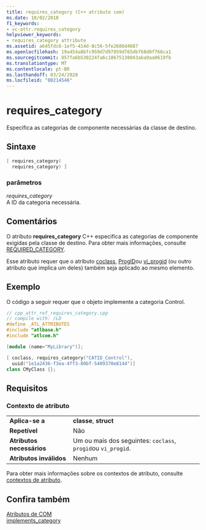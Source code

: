 ```yaml
---
title: requires_category (C++ atributo com)
ms.date: 10/02/2018
f1_keywords:
- vc-attr.requires_category
helpviewer_keywords:
- requires_category attribute
ms.assetid: a645fdc6-1ef5-414d-8c56-5fe2686d4687
ms.openlocfilehash: 19a454a8bfc959d7d97959d765dbf68d0f766ca1
ms.sourcegitcommit: 857fa6b530224fa6c18675138043aba9aa0619fb
ms.translationtype: MT
ms.contentlocale: pt-BR
ms.lasthandoff: 03/24/2020
ms.locfileid: "80214546"
---
```

# <a name="requires_category"></a>requires_category

Especifica as categorias de componente necessárias da classe de destino.

## <a name="syntax"></a>Sintaxe

```cpp
[ requires_category(
  requires_category) ]
```

### <a name="parameters"></a>parâmetros

*requires_category*<br/>
A ID da categoria necessária.

## <a name="remarks"></a>Comentários

O atributo **requires_category** C++ especifica as categorias de componente exigidas pela classe de destino. Para obter mais informações, consulte [REQUIRED_CATEGORY](../../atl/reference/category-macros.md#required_category).

Esse atributo requer que o atributo [coclass](coclass.md), [ProgID](progid.md)ou [vi_progid](vi-progid.md) (ou outro atributo que implica um deles) também seja aplicado ao mesmo elemento.

## <a name="example"></a>Exemplo

O código a seguir requer que o objeto implemente a categoria Control.

```cpp
// cpp_attr_ref_requires_category.cpp
// compile with: /LD
#define _ATL_ATTRIBUTES
#include "atlbase.h"
#include "atlcom.h"

[module (name="MyLibrary")];

[ coclass, requires_category("CATID_Control"),
  uuid("1e1a2436-f3ea-4ff3-80bf-5409370e8144")]
class CMyClass {};
```

## <a name="requirements"></a>Requisitos

### <a name="attribute-context"></a>Contexto de atributo

|||
|-|-|
|**Aplica-se a**|**classe**, **struct**|
|**Repetível**|Não|
|**Atributos necessários**|Um ou mais dos seguintes: `coclass`, `progid`ou `vi_progid`.|
|**Atributos inválidos**|Nenhum|

Para obter mais informações sobre os contextos de atributo, consulte [contextos de atributo](cpp-attributes-com-net.md#contexts).

## <a name="see-also"></a>Confira também

[Atributos de COM](com-attributes.md)<br/>
[implements_category](implements-category.md)
